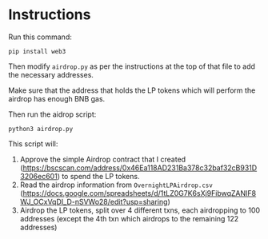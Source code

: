 # Instructions

Run this command:

```shell
pip install web3
```

Then modify `airdrop.py` as per the instructions at the top of that file to add the necessary addresses.

Make sure that the address that holds the LP tokens which will perform the airdrop has enough BNB gas.

Then run the aidrop script:

```shell
python3 airdrop.py
```

This script will:

1. Approve the simple Airdrop contract that I created (https://bscscan.com/address/0x46Ea118AD231Ba378c32baf32cB931D3206ec601) to spend the LP tokens.
2. Read the airdrop information from `OvernightLPAirdrop.csv` (https://docs.google.com/spreadsheets/d/1tLZ0G7K6sXj9FibwqZANIF8WJ_OCxVqDI_D-nSVWo28/edit?usp=sharing)
3. Airdrop the LP tokens, split over 4 different txns, each airdropping to 100 addresses (except the 4th txn which airdrops to the remaining 122 addresses)
